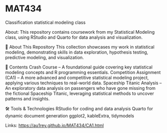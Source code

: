 # MAT434
Classification statistical modeling class

About:
This repository contains coursework from my Statistical Modeling class, using RStudio and Quarto for data analysis and visualization.

🚀 About This Repository
This collection showcases my work in statistical modeling, demonstrating skills in data exploration, hypothesis testing, predictive modeling, and visualization.

📂 Contents
Crash Course – A foundational guide covering key statistical modeling concepts and R programming essentials.
Competition Assignment (CA1) – A more advanced and competitive statistical modeling project, applying various techniques to real-world data.
Spaceship Titanic Analysis – An exploratory data analysis on passengers who have gone missing from the fictional Spaceship Titanic, leveraging statistical methods to uncover patterns and insights.

🛠 Tools & Technologies
RStudio for coding and data analysis
Quarto for dynamic document generation
ggplot2, kableExtra, tidymodels

Links:
https://au1rey.github.io/MAT434/CA1.html

